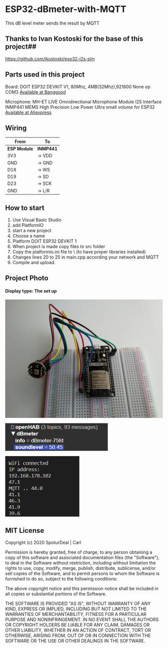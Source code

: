 # ESP32-dBmeter-with-MQTT
This dB level meter sends the result by MQTT

## Thanks to Ivan Kostoski for the base of this project##
https://github.com/ikostoski/esp32-i2s-slm

## Parts used in this project ##
Board: DOIT ESP32 DEVKIT V1, 80Mhz, 4MB(32Mhz),921600 None op COM3 <a href="https://www.banggood.com/ESP32-Development-Board-WiFiBluetooth-Ultra-Low-Power-Consumption-Dual-Cores-ESP-32-ESP-32S-Board-p-1109512.html?p=VQ141018240205201801">Available at Banggood</a>

Microphone: MH-ET LIVE Omnidirectional Microphone Module I2S Interface INMP441 MEMS High Precision Low Power Ultra small volume for ESP32 <a href="https://nl.aliexpress.com/item/4000045517597.html?spm=a2g0s.9042311.0.0.27424c4d2aH1EK">Available at Aliexpress</a>

## Wiring ##

|From|To|
|---|---|
|**ESP Module**|**INMP441**|
|3V3| -> VDD|
|GND| -> GND|
|D18| -> WS|
|D19| -> SD|
|D23| -> SCK|
|GND| -> L/R|

## How to start ##

1. Use Visual Basic Studio
2. add PlatformIO
3. start a new project
4. Choose a name
5. Platform DOIT ESP32 DEVKIT 1
6. When project is made copy files to src folder
7. Copy the platformio.ini file to \  (to have proper libraries installed)
8. Changes lines 20 to 25 in main.cpp according your network and MQTT
9. Compile and upload.


## Project Photo
#### Display type: The set up
![Overview](/dBmeterESP32.jpg?raw=true "Included assets")

![In MQTT Explorer](/dBlevel_in_MQTT.png?raw=true "Included assets")

![In Serial Monitor](/Serial_monitor.png?raw=true "Included assets")

## MIT License

Copyright (c) 2020 SpoturDeal | Carl

Permission is hereby granted, free of charge, to any person obtaining a copy
of this software and associated documentation files (the "Software"), to deal
in the Software without restriction, including without limitation the rights
to use, copy, modify, merge, publish, distribute, sublicense, and/or sell
copies of the Software, and to permit persons to whom the Software is
furnished to do so, subject to the following conditions:

The above copyright notice and this permission notice shall be included in all
copies or substantial portions of the Software.

THE SOFTWARE IS PROVIDED "AS IS", WITHOUT WARRANTY OF ANY KIND, EXPRESS OR
IMPLIED, INCLUDING BUT NOT LIMITED TO THE WARRANTIES OF MERCHANTABILITY,
FITNESS FOR A PARTICULAR PURPOSE AND NONINFRINGEMENT. IN NO EVENT SHALL THE
AUTHORS OR COPYRIGHT HOLDERS BE LIABLE FOR ANY CLAIM, DAMAGES OR OTHER
LIABILITY, WHETHER IN AN ACTION OF CONTRACT, TORT OR OTHERWISE, ARISING FROM,
OUT OF OR IN CONNECTION WITH THE SOFTWARE OR THE USE OR OTHER DEALINGS IN THE
SOFTWARE.
